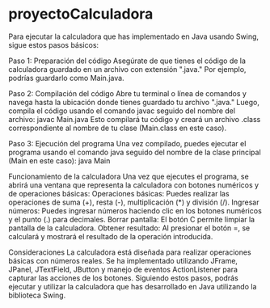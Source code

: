 # proyectoCalculadora
Para ejecutar la calculadora que has implementado en Java usando Swing, sigue estos pasos básicos:

Paso 1: Preparación del código
Asegúrate de que tienes el código de la calculadora guardado en un archivo con extensión ".java." Por ejemplo, podrías guardarlo como Main.java.

Paso 2: Compilación del código
Abre tu terminal o línea de comandos y navega hasta la ubicación donde tienes guardado tu archivo ".java." Luego, compila el código usando el comando javac seguido del nombre del archivo:
javac Main.java
Esto compilará tu código y creará un archivo .class correspondiente al nombre de tu clase (Main.class en este caso).

Paso 3: Ejecución del programa
Una vez compilado, puedes ejecutar el programa usando el comando java seguido del nombre de la clase principal (Main en este caso):
java Main

Funcionamiento de la calculadora
Una vez que ejecutes el programa, se abrirá una ventana que representa la calculadora con botones numéricos y de operaciones básicas:
Operaciones básicas: Puedes realizar las operaciones de suma (+), resta (-), multiplicación (*) y división (/).
Ingresar números: Puedes ingresar números haciendo clic en los botones numéricos y el punto (.) para decimales.
Borrar pantalla: El botón C permite limpiar la pantalla de la calculadora.
Obtener resultado: Al presionar el botón =, se calculará y mostrará el resultado de la operación introducida.

Consideraciones
La calculadora está diseñada para realizar operaciones básicas con números reales.
Se ha implementado utilizando JFrame, JPanel, JTextField, JButton y manejo de eventos ActionListener para capturar las acciones de los botones.
Siguiendo estos pasos, podrás ejecutar y utilizar la calculadora que has desarrollado en Java utilizando la biblioteca Swing.
